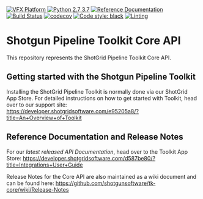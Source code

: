 [![VFX Platform](https://img.shields.io/badge/vfxplatform-2020-yellow.svg)](http://www.vfxplatform.com/)
[![Python 2.7 3.7](https://img.shields.io/badge/python-2.7%20%7C%203.7-blue.svg)](https://www.python.org/)
[![Reference Documentation](http://img.shields.io/badge/doc-reference-blue.svg)](http://developer.shotgridsoftware.com/tk-core)
[![Build Status](https://dev.azure.com/shotgun-ecosystem/Toolkit/_apis/build/status/shotgunsoftware.tk-core?branchName=master)](https://dev.azure.com/shotgun-ecosystem/Toolkit/_build/latest?definitionId=38&branchName=master)
[![codecov](https://codecov.io/gh/shotgunsoftware/tk-core/branch/master/graph/badge.svg)](https://codecov.io/gh/shotgunsoftware/tk-core)
[![Code style: black](https://img.shields.io/badge/code%20style-black-000000.svg)](https://github.com/psf/black)
[![Linting](https://img.shields.io/badge/PEP8%20by-Hound%20CI-a873d1.svg)](https://houndci.com)

# Shotgun Pipeline Toolkit Core API

This repository represents the ShotGrid Pipeline Toolkit Core API.

## Getting started with the Shotgun Pipeline Toolkit

Installing the ShotGrid Pipeline Toolkit is normally done via our
ShotGrid App Store. For detailed instructions on how to get started
with Toolkit, head over to our support site:
https://developer.shotgridsoftware.com/e95205a8/?title=An+Overview+of+Toolkit

## Reference Documentation and Release Notes

For our *latest released API Documentation*, head over to the Toolkit App Store:
https://developer.shotgridsoftware.com/d587be80/?title=Integrations+User+Guide

Release Notes for the Core API are also maintained as a wiki document
and can be found here: https://github.com/shotgunsoftware/tk-core/wiki/Release-Notes
